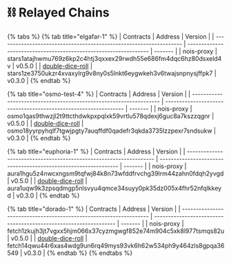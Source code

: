 # ⛓ Relayed Chains

{% tabs %}
{% tab title="elgafar-1" %}
| Contracts                                                          | Address                                                          | Version |
| ------------------------------------------------------------------ | ---------------------------------------------------------------- | ------- |
| nois-proxy                                                         | stars1atajhwmu769z6kp2c4htj3qxxex29rwdh55e686fm4dqc6hz80dsxeld4v | v0.5.0  |
| [double-dice-roll](https://github.com/noislabs/nois-dapp-examples) | stars1ze3750ukzr4xvaxylrg9v8ny0s5lnkt6eygwkeh3v6twajsnpnysjffpk7 | v0.3.0  |
{% endtab %}

{% tab title="osmo-test-4" %}
| Contracts                                                          | Address                                                         | Version |
| ------------------------------------------------------------------ | --------------------------------------------------------------- | ------- |
| nois-proxy                                                         | osmo1qas9thwzjl2t9ttcthdwkpxpqlxk59vrtlu578qdexj6guc8a7kszzqgnr | v0.5.0  |
| [double-dice-roll](https://github.com/noislabs/nois-dapp-examples) | osmo18yyrpyhqlf7tgwjpgty7auqffdf0qadefr3qkda3735lzzpexr7sndsukw | v0.3.0  |
{% endtab %}

{% tab title="euphoria-1" %}
| Contracts                                                          | Address                                                         | Version |
| ------------------------------------------------------------------ | --------------------------------------------------------------- | ------- |
| nois-proxy                                                         | aura1hgu5z4nwcxngsm9tqfwj84k8n73wfddfrvchg39lrm44zahn0fdqh2yvgd | v0.5.0  |
| [double-dice-roll](https://github.com/noislabs/nois-dapp-examples) | aura1uqw9k3zpsqdmgp5nlsvyu4qmce34suyy0pk35dz005x4fhr52nfqlkkeyd | v0.3.0  |
{% endtab %}

{% tab title="dorado-1" %}
| Contracts                                                          | Address                                                          | Version |
| ------------------------------------------------------------------ | ---------------------------------------------------------------- | ------- |
| nois-proxy                                                         | fetch1zkujh3jt7vgxx5hjm066x37cyzmgwgf852e74m904c5xk8l977tsmqs82u | v0.5.0  |
| [double-dice-roll](https://github.com/noislabs/nois-dapp-examples) | fetch14qwu44r6xas4wdg9un6rq49mys93vk6h62w534ph9y464zls8gpqa36549 | v0.3.0  |
{% endtab %}
{% endtabs %}
